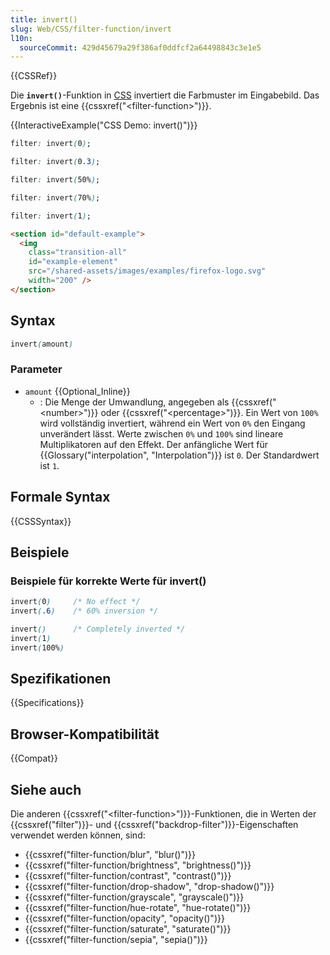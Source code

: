 ```yaml
---
title: invert()
slug: Web/CSS/filter-function/invert
l10n:
  sourceCommit: 429d45679a29f386af0ddfcf2a64498843c3e1e5
---
```


{{CSSRef}}

Die **`invert()`**-Funktion in [CSS](/de/docs/Web/CSS) invertiert die Farbmuster im Eingabebild. Das Ergebnis ist eine {{cssxref("&lt;filter-function&gt;")}}.

{{InteractiveExample("CSS Demo: invert()")}}

```css interactive-example-choice
filter: invert(0);
```

```css interactive-example-choice
filter: invert(0.3);
```

```css interactive-example-choice
filter: invert(50%);
```

```css interactive-example-choice
filter: invert(70%);
```

```css interactive-example-choice
filter: invert(1);
```

```html interactive-example
<section id="default-example">
  <img
    class="transition-all"
    id="example-element"
    src="/shared-assets/images/examples/firefox-logo.svg"
    width="200" />
</section>
```

## Syntax

```css
invert(amount)
```

### Parameter

- `amount` {{Optional_Inline}}
  - : Die Menge der Umwandlung, angegeben als {{cssxref("&lt;number&gt;")}} oder {{cssxref("&lt;percentage&gt;")}}. Ein Wert von `100%` wird vollständig invertiert, während ein Wert von `0%` den Eingang unverändert lässt. Werte zwischen `0%` und `100%` sind lineare Multiplikatoren auf den Effekt. Der anfängliche Wert für {{Glossary("interpolation", "Interpolation")}} ist `0`. Der Standardwert ist `1`.

## Formale Syntax

{{CSSSyntax}}

## Beispiele

### Beispiele für korrekte Werte für invert()

```css
invert(0)     /* No effect */
invert(.6)    /* 60% inversion */

invert()      /* Completely inverted */
invert(1)
invert(100%)
```

## Spezifikationen

{{Specifications}}

## Browser-Kompatibilität

{{Compat}}

## Siehe auch

Die anderen {{cssxref("&lt;filter-function&gt;")}}-Funktionen, die in Werten der {{cssxref("filter")}}- und {{cssxref("backdrop-filter")}}-Eigenschaften verwendet werden können, sind:

- {{cssxref("filter-function/blur", "blur()")}}
- {{cssxref("filter-function/brightness", "brightness()")}}
- {{cssxref("filter-function/contrast", "contrast()")}}
- {{cssxref("filter-function/drop-shadow", "drop-shadow()")}}
- {{cssxref("filter-function/grayscale", "grayscale()")}}
- {{cssxref("filter-function/hue-rotate", "hue-rotate()")}}
- {{cssxref("filter-function/opacity", "opacity()")}}
- {{cssxref("filter-function/saturate", "saturate()")}}
- {{cssxref("filter-function/sepia", "sepia()")}}
